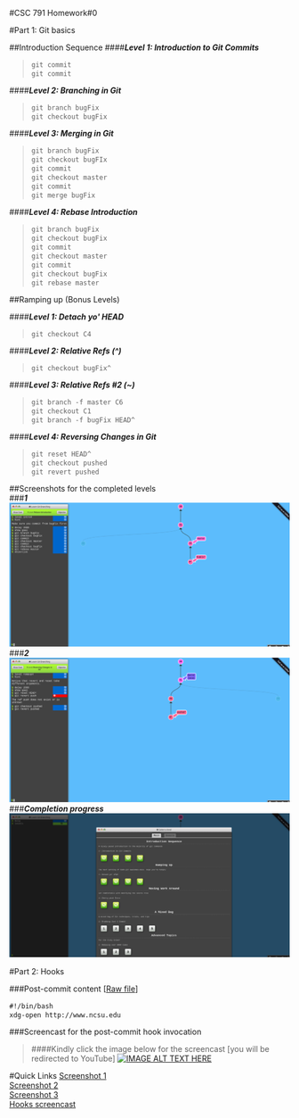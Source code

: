 #CSC 791 Homework\#0  

#Part 1: Git basics  

##Introduction Sequence
####***Level 1: Introduction to Git Commits***  
>     git commit   
>     git commit

####***Level 2: Branching in Git***    
>     git branch bugFix  
>     git checkout bugFix  

####***Level 3: Merging in Git***  
>     git branch bugFix
>     git checkout bugFIx
>     git commit
>     git checkout master
>     git commit
>     git merge bugFix

####***Level 4: Rebase Introduction***   
>     git branch bugFix
>     git checkout bugFix
>     git commit
>     git checkout master
>     git commit
>     git checkout bugFix
>     git rebase master  

##Ramping up (Bonus Levels)  

####***Level 1: Detach yo' HEAD***    
>     git checkout C4  

####***Level 2: Relative Refs (^)***     
>     git checkout bugFix^  

####***Level 3: Relative Refs #2 (~)***    
>     git branch -f master C6
>     git checkout C1
>     git branch -f bugFix HEAD^  

####***Level 4: Reversing Changes in Git***     
>     git reset HEAD^
>     git checkout pushed
>     git revert pushed  

##Screenshots for the completed levels  
###***1***
![images](https://raw.githubusercontent.com/anuragshendge/HW/master/screenshots/row_1.png)
###***2***
![images](https://raw.githubusercontent.com/anuragshendge/HW/master/screenshots/row_2.png)
###***Completion progress***
![images](https://raw.githubusercontent.com/anuragshendge/HW/master/screenshots/Learn%20Git%20Branching.png)


#Part 2: Hooks

###Post-commit content [[Raw file](https://github.com/anuragshendge/HW/blob/master/raw_files/post-commit)]
```shell  
#!/bin/bash  
xdg-open http://www.ncsu.edu
```

###Screencast for the post-commit hook invocation

>####Kindly click the image below for the screencast [you will be redirected to YouTube]
[![IMAGE ALT TEXT HERE](http://img.youtube.com/vi/NY6jASIxmwU/0.jpg)](https://www.youtube.com/watch?v=NY6jASIxmwU)

#Quick Links
[Screenshot 1](https://raw.githubusercontent.com/anuragshendge/HW/master/screenshots/row_1.png)  
[Screenshot 2](https://raw.githubusercontent.com/anuragshendge/HW/master/screenshots/row_2.png)  
[Screenshot 3](https://raw.githubusercontent.com/anuragshendge/HW/master/screenshots/Learn%20Git%20Branching.png)  
[Hooks screencast](https://www.youtube.com/watch?v=NY6jASIxmwU)





